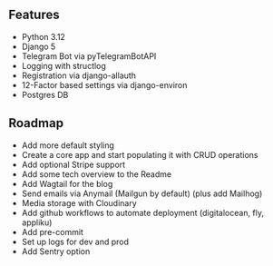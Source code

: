 ## Features

- Python 3.12
- Django 5
- Telegram Bot via pyTelegramBotAPI
- Logging with structlog
- Registration via django-allauth
- 12-Factor based settings via django-environ
- Postgres DB


## Roadmap
- Add more default styling
- Create a core app and start populating it with CRUD operations
- Add optional Stripe support
- Add some tech overview to the Readme
- Add Wagtail for the blog
- Send emails via Anymail (Mailgun by default) (plus add Mailhog)
- Media storage with Cloudinary
- Add github workflows to automate deployment (digitalocean, fly, appliku)
- Add pre-commit
- Set up logs for dev and prod
- Add Sentry option
